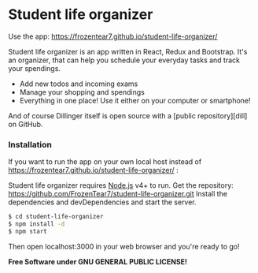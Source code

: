 # Student life organizer

Use the app: https://frozentear7.github.io/student-life-organizer/

Student life organizer is an app written in React, Redux and Bootstrap. It's an organizer, that can help you schedule your everyday tasks and track your spendings.

  - Add new todos and incoming exams
  - Manage your shopping and spendings
  - Everything in one place! Use it either on your computer or smartphone!

And of course Dillinger itself is open source with a [public repository][dill]
 on GitHub.

### Installation

If you want to run the app on your own local host instead of https://frozentear7.github.io/student-life-organizer/ :

Student life organizer requires [Node.js](https://nodejs.org/) v4+ to run.
Get the repository: https://github.com/FrozenTear7/student-life-organizer.git
Install the dependencies and devDependencies and start the server.

```sh
$ cd student-life-organizer
$ npm install -d
$ npm start
```

Then open localhost:3000 in your web browser and you're ready to go!

**Free Software under GNU GENERAL PUBLIC LICENSE!**
